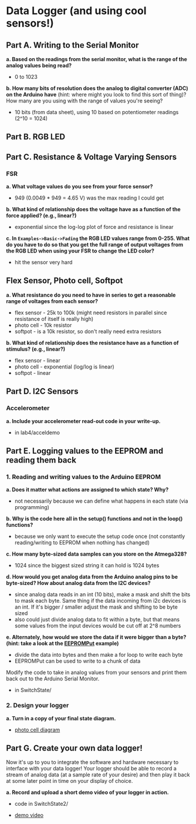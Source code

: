 # Data Logger (and using cool sensors!)


## Part A.  Writing to the Serial Monitor
 
**a. Based on the readings from the serial monitor, what is the range of the analog values being read?**

* 0 to 1023
 
**b. How many bits of resolution does the analog to digital converter (ADC) on the Arduino have** (hint: where might you look to find this sort of thing)? How many are you using with the range of values you're seeing?

* 10 bits (from data sheet), using 10 based on potentiometer readings (2^10 = 1024)
 

## Part B. RGB LED


## Part C. Resistance & Voltage Varying Sensors 
 
### FSR

**a. What voltage values do you see from your force sensor?**

* 949 (0.0049 * 949 = 4.65 V) was the max reading I could get

**b. What kind of relationship does the voltage have as a function of the force applied? (e.g., linear?)**

* exponential since the log-log plot of force and resistance is linear

**c. In `Examples->Basic->Fading` the RGB LED values range from 0-255. What do you have to do so that you get the full range of output voltages from the RGB LED when using your FSR to change the LED color?**

* hit the sensor very hard

## Flex Sensor, Photo cell, Softpot

**a. What resistance do you need to have in series to get a reasonable range of voltages from each sensor?**

* flex sensor - 25k to 100k (might need resistors in parallel since resistance of itself is really high)
* photo cell - 10k resistor
* softpot - is a 10k resistor, so don't really need extra resistors

**b. What kind of relationship does the resistance have as a function of stimulus? (e.g., linear?)**

* flex sensor - linear
* photo cell - exponential (log/log is linear)
* softpot - linear


## Part D. I2C Sensors 

### Accelerometer

**a. Include your accelerometer read-out code in your write-up.**
 * in lab4/acceldemo 

## Part E. Logging values to the EEPROM and reading them back
 
### 1. Reading and writing values to the Arduino EEPROM

**a. Does it matter what actions are assigned to which state? Why?**

* not necessarily because we can define what happens in each state (via programming)

**b. Why is the code here all in the setup() functions and not in the loop() functions?**

* because we only want to execute the setup code once (not constantly reading/writing to EEPROM when nothing has changed)


**c. How many byte-sized data samples can you store on the Atmega328?**

* 1024 since the biggest sized string it can hold is 1024 bytes

**d. How would you get analog data from the Arduino analog pins to be byte-sized? How about analog data from the I2C devices?**

* since analog data reads in an int (10 bits), make a mask and shift the bits to mask each byte. Same thing if the data incoming from i2c devices is an int. If it's bigger / smaller adjust the mask and shifting to be byte sized
* also could just divide analog data to fit within a byte, but that means some values from the input devices would be cut off at 2^8 numbers 

**e. Alternately, how would we store the data if it were bigger than a byte? (hint: take a look at the [EEPROMPut](https://www.arduino.cc/en/Reference/EEPROMPut) example)**

* divide the data into bytes and then make a for loop to write each byte
* EEPROMPut can be used to write to a chunk of data

Modify the code to take in analog values from your sensors and print them back out to the Arduino Serial Monitor.

* in SwitchState/

### 2. Design your logger
 
**a. Turn in a copy of your final state diagram.**

* [photo cell diagram](https://photos.app.goo.gl/FzhfdGg1HUhnS4jb9)

## Part G. Create your own data logger!
Now it's up to you to integrate the software and hardware necessary to interface with your data logger! Your logger should be able to record a stream of analog data (at a sample rate of your desire) and then play it back at some later point in time on your display of choice.
 
**a. Record and upload a short demo video of your logger in action.**

* code in SwitchState2/

* [demo video](https://photos.app.goo.gl/QgxhYBv8Xys34p6v5)
